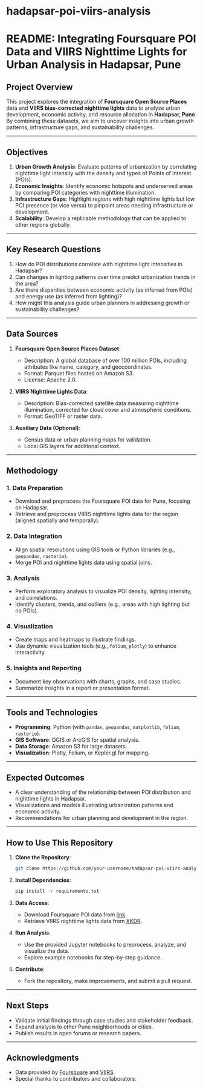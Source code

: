 # hadapsar-poi-viirs-analysis

# README: Integrating Foursquare POI Data and VIIRS Nighttime Lights for Urban Analysis in Hadapsar, Pune

## Project Overview

This project explores the integration of **Foursquare Open Source Places** data and **VIIRS bias-corrected nighttime lights** data to analyze urban development, economic activity, and resource allocation in **Hadapsar, Pune**. By combining these datasets, we aim to uncover insights into urban growth patterns, infrastructure gaps, and sustainability challenges.

---

## Objectives

1. **Urban Growth Analysis**: Evaluate patterns of urbanization by correlating nighttime light intensity with the density and types of Points of Interest (POIs).
2. **Economic Insights**: Identify economic hotspots and underserved areas by comparing POI categories with nighttime illumination.
3. **Infrastructure Gaps**: Highlight regions with high nighttime lights but low POI presence (or vice versa) to pinpoint areas needing infrastructure or development.
4. **Scalability**: Develop a replicable methodology that can be applied to other regions globally.

---

## Key Research Questions

1. How do POI distributions correlate with nighttime light intensities in Hadapsar?
2. Can changes in lighting patterns over time predict urbanization trends in the area?
3. Are there disparities between economic activity (as inferred from POIs) and energy use (as inferred from lighting)?
4. How might this analysis guide urban planners in addressing growth or sustainability challenges?

---

## Data Sources

1. **Foursquare Open Source Places Dataset**:

   - Description: A global database of over 100 million POIs, including attributes like name, category, and geocoordinates.
   - Format: Parquet files hosted on Amazon S3.
   - License: Apache 2.0.

2. **VIIRS Nighttime Lights Data**:

   - Description: Bias-corrected satellite data measuring nighttime illumination, corrected for cloud cover and atmospheric conditions.
   - Format: GeoTIFF or raster data.

3. **Auxiliary Data (Optional)**:
   - Census data or urban planning maps for validation.
   - Local GIS layers for additional context.

---

## Methodology

### 1. Data Preparation

- Download and preprocess the Foursquare POI data for Pune, focusing on Hadapsar.
- Retrieve and preprocess VIIRS nighttime lights data for the region (aligned spatially and temporally).

### 2. Data Integration

- Align spatial resolutions using GIS tools or Python libraries (e.g., `geopandas`, `rasterio`).
- Merge POI and nighttime lights data using spatial joins.

### 3. Analysis

- Perform exploratory analysis to visualize POI density, lighting intensity, and correlations.
- Identify clusters, trends, and outliers (e.g., areas with high lighting but no POIs).

### 4. Visualization

- Create maps and heatmaps to illustrate findings.
- Use dynamic visualization tools (e.g., `folium`, `plotly`) to enhance interactivity.

### 5. Insights and Reporting

- Document key observations with charts, graphs, and case studies.
- Summarize insights in a report or presentation format.

---

## Tools and Technologies

- **Programming**: Python (with `pandas`, `geopandas`, `matplotlib`, `folium`, `rasterio`).
- **GIS Software**: QGIS or ArcGIS for spatial analysis.
- **Data Storage**: Amazon S3 for large datasets.
- **Visualization**: Plotly, Folium, or Kepler.gl for mapping.

---

## Expected Outcomes

- A clear understanding of the relationship between POI distribution and nighttime lights in Hadapsar.
- Visualizations and models illustrating urbanization patterns and economic activity.
- Recommendations for urban planning and development in the region.

---

## How to Use This Repository

1. **Clone the Repository**:

   ```bash
   git clone https://github.com/your-username/hadapsar-poi-viirs-analysis.git
   ```

2. **Install Dependencies**:

   ```bash
   pip install -r requirements.txt
   ```

3. **Data Access**:

   - Download Foursquare POI data from [link](https://foursquare.com/dataset-link).
   - Retrieve VIIRS nighttime lights data from [XKDR](https://xkdr.org).

4. **Run Analysis**:

   - Use the provided Jupyter notebooks to preprocess, analyze, and visualize the data.
   - Explore example notebooks for step-by-step guidance.

5. **Contribute**:
   - Fork the repository, make improvements, and submit a pull request.

---

## Next Steps

- Validate initial findings through case studies and stakeholder feedback.
- Expand analysis to other Pune neighborhoods or cities.
- Publish results in open forums or research papers.

---

## Acknowledgments

- Data provided by [Foursquare](https://foursquare.com) and [VIIRS](https://xkdr.org).
- Special thanks to contributors and collaborators.
